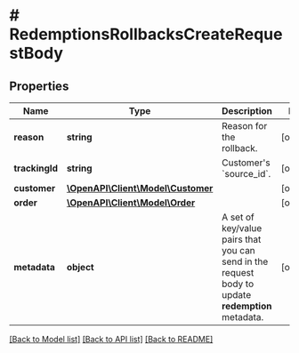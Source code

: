 # # RedemptionsRollbacksCreateRequestBody

## Properties

Name | Type | Description | Notes
------------ | ------------- | ------------- | -------------
**reason** | **string** | Reason for the rollback. | [optional]
**trackingId** | **string** | Customer&#39;s &#x60;source_id&#x60;. | [optional]
**customer** | [**\OpenAPI\Client\Model\Customer**](Customer.md) |  | [optional]
**order** | [**\OpenAPI\Client\Model\Order**](Order.md) |  | [optional]
**metadata** | **object** | A set of key/value pairs that you can send in the request body to update **redemption** metadata. | [optional]

[[Back to Model list]](../../README.md#models) [[Back to API list]](../../README.md#endpoints) [[Back to README]](../../README.md)
